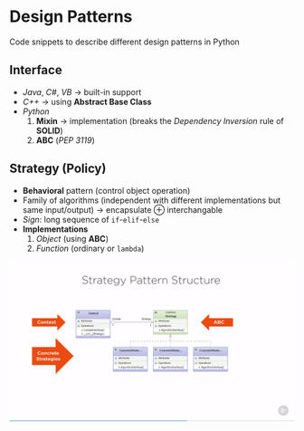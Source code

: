 # Design Patterns

Code snippets to describe different design patterns in Python

## Interface

- *Java*, *C#*, *VB* &rarr; built-in support
- *C++* &rarr; using **Abstract Base Class**
- *Python*
    1. **Mixin** &rarr; implementation (breaks the *Dependency Inversion* rule of **SOLID**)
    2. **ABC** (*PEP 3119*)

## Strategy (Policy)

- **Behavioral** pattern (control object operation)
- Family of algorithms (independent with different implementations but same input/output) &rarr; encapsulate &oplus; interchangable
- *Sign*: long sequence of `if`-`elif`-`else`
- **Implementations**
  1. *Object* (using **ABC**)
  2. *Function* (ordinary or `lambda`)

![Strategy Pattern Structure](/assets/strategy.png)
